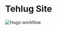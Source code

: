 # Tehlug Site
![Hugo workflow](https://github.com/tehlug/Tehlug-Site/actions/workflows/.github/workflows/hugo.yml/badge.svg)